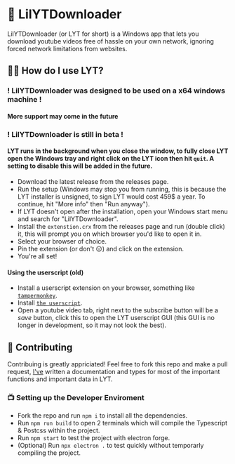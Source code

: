 # 🎥 LilYTDownloader

LilYTDownloader (or LYT for short) is a Windows app that lets you download youtube videos free of hassle on your own network, ignoring forced network limitations from websites.


## 🏃‍♂️ How do I use LYT?

### ! LilYTDownloader was designed to be used on a x64 windows machine !
#### More support may come in the future

### ! LilYTDownloader is still in beta !

#### LYT runs in the background when you close the window, to fully close LYT open the Windows tray and right click on the LYT icon then hit `quit`. A setting to disable this will be added in the future.

* Download the latest release from the releases page.
* Run the setup (Windows may stop you from running, this is because the LYT installer is unsigned, to sign LYT would cost 459$ a year. To continue, hit "More info" then "Run anyway").
* If LYT doesn't open after the installation, open your Windows start menu and search for "LilYTDownloader".
* Install the `extenstion.crx` from the releases page and run (double click) it, this will prompt you on which browser you'd like to open it in.
* Select your browser of choice.
* Pin the extension (or don't 😔) and click on the extension.
* You're all set!

#### Using the userscript (old)

* Install a userscript extension on your browser, something like [`tampermonkey`](https://chrome.google.com/webstore/detail/tampermonkey/dhdgffkkebhmkfjojejmpbldmpobfkfo).
* Install [`the userscript`](https://github.com/littlepriceonu/LilYTDownloader/raw/main/userscript/LYT.user.js).
* Open a youtube video tab, right next to the subscribe button will be a *save* button, click this to open the LYT userscript GUI (this GUI is no longer in development, so it may not look the best).

## 🎥 Contributing

Contribuing is greatly appriciated!
Feel free to fork this repo and make a pull request, [I've](https://littlepriceonu.com) written a documentation and types for most of the important functions and important data in LYT.

### 📺 Setting up the Developer Enviroment

* Fork the repo and run `npm i` to install all the dependencies.
* Run `npm run build` to open 2 terminals which will compile the Typescript & Postcss within the project.
* Run `npm start` to test the project with electron forge.
* (Optional) Run `npx electron .` to test quickly without temporarly compiling the project.
 